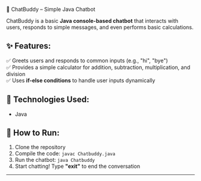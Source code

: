 🤖 ChatBuddy – Simple Java Chatbot  

ChatBuddy is a basic **Java console-based chatbot** that interacts with users, responds to simple messages, and even performs basic calculations.  

## ✨ Features:  
✅ Greets users and responds to common inputs (e.g., "hi", "bye")  
✅ Provides a simple calculator for addition, subtraction, multiplication, and division  
✅ Uses **if-else conditions** to handle user inputs dynamically  

## 🔧 Technologies Used:  
- Java

## 🚀 How to Run:  
1. Clone the repository  
2. Compile the code: `javac Chatbuddy.java`  
3. Run the chatbot: `java Chatbuddy`  
4. Start chatting! Type **"exit"** to end the conversation  

-----------------------------------------------------------------------------------------------------------------------------------------------------------
